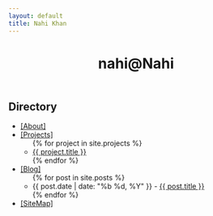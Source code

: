 ```yaml
---
layout: default
title: Nahi Khan
---
```


<div class="header-container">
  <header>
    <h1>nahi@Nahi</h1>
  </header>
</div>

## Directory

- <a href="{{ site.baseurl }}/about/" class="styled-link">[About]</a>
- <a href="{{ site.baseurl }}/projects/" class="styled-link">[Projects]</a>
  <ul>
  {% for project in site.projects %}
    <li class="subitem"><a href="{{ project.url | relative_url }}">{{ project.title }}</a></li>
  {% endfor %}
  </ul>
- <a href="{{ site.baseurl }}/posts/" class="styled-link">[Blog]</a>
  <ul>
  {% for post in site.posts %}
    <li class="subitem"><span class="date">{{ post.date | date: "%b %d, %Y" }}</span> - <a href="{{ post.url }}">{{ post.title }}</a></li>
  {% endfor %}
  </ul>
- <a href="{{ site.baseurl }}/sitemap.xml" class="styled-link">[SiteMap]</a>
